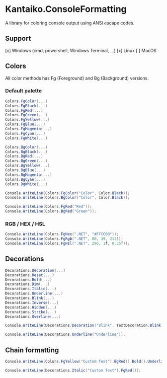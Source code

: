 ﻿# Kantaiko.ConsoleFormatting

A library for coloring console output using ANSI escape codes.

## Support

[x] Windows (cmd, powershell, Windows Terminal, ...)
[x] Linux
[ ] MacOS

## Colors

All color methods has Fg (Foreground) and Bg (Background) versions.

### Default palette

```C#
Colors.FgColor(...)
Colors.FgBlack(...)
Colors.FgRed(...)
Colors.FgGreen(...)
Colors.FgYellow(...)
Colors.FgBlue(...)
Colors.FgMagenta(...)
Colors.FgCyan(...)
Colors.FgWhite(...)

Colors.BgColor(...)
Colors.BgBlack(...)
Colors.BgRed(...)
Colors.BgGreen(...)
Colors.BgYellow(...)
Colors.BgBlue(...)
Colors.BgMagenta(...)
Colors.BgCyan(...)
Colors.BgWhite(...)
```

```C#
Console.WriteLine(Colors.FgColor("Color", Color.Black));
Console.WriteLine(Colors.BgColor("Color", Color.Black));

Console.WriteLine(Colors.FgRed("Red"));
Console.WriteLine(Colors.BgRed("Green"));
```

### RGB / HEX / HSL

```C#
Console.WriteLine(Colors.FgHex(".NET", "#FFCC00"));
Console.WriteLine(Colors.FgRgb(".NET", 80, 39, 213));
Console.WriteLine(Colors.FgHsl(".NET", 290, 1f, 0.25f));
```

## Decorations

```C#
Decorations.Decoration(...)
Decorations.Reset(...)
Decorations.Bold(...)
Decorations.Dim(...)
Decorations.Italic(...)
Decorations.Underline(...)
Decorations.Blink(...)
Decorations.Inverse(...)
Decorations.Hidden(...)
Decorations.Strike(...)
Decorations.Overline(...)
```

```C#
Console.WriteLine(Decorations.Decoration("Blink", TextDecoration.Blink));

Console.WriteLine(Decorations.Underline("Underline"));
```

## Chain formatting

```C#
Console.WriteLine(Colors.FgYellow("Custom Text").BgRed().Bold().Underline());

Console.WriteLine(Decorations.Italic("Custom Text").FgRed());
```

